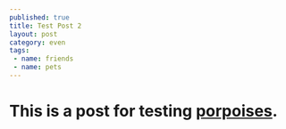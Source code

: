 ```yaml
---
published: true
title: Test Post 2
layout: post
category: even
tags: 
 - name: friends
 - name: pets
---
```


# This is a post for testing [porpoises](http://en.wikipedia.org/wiki/Porpoise).
